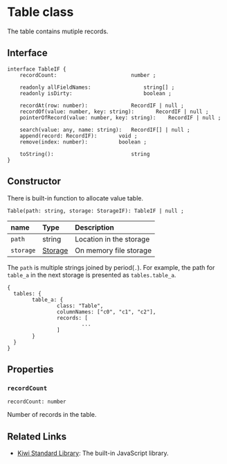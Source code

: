 # Table class
The table contains mutiple records.


## Interface
````
interface TableIF {
	recordCount:		                number ;

	readonly allFieldNames:	                string[] ;
	readonly isDirty:                       boolean ;

	recordAt(row: number):				RecordIF | null ;
	recordOf(value: number, key: string):		RecordIF | null ;
	pointerOfRecord(value: number, key: string):	RecordIF | null ;

	search(value: any, name: string):	RecordIF[] | null ;
	append(record: RecordIF): 		void ;
	remove(index: number):			boolean ;

	toString(): 		                string
}
````

## Constructor
There is built-in function to allocate value table.
````
Table(path: string, storage: StorageIF): TableIF | null ;
````

|name   |Type   |Description    |
|:--    |:--    |:--            |
|`path`    |string |Location in the storage |
|`storage` |[Storage](https://github.com/steelwheels/KiwiScript/blob/master/KiwiLibrary/Document/Class/Storage.md) |On memory file storage |

The `path` is multiple strings joined by period(`.`).
For example, the path for `table_a` in the next storage
is presented as `tables.table_a`.
````
{
  tables: {
        table_a: {
                class: "Table",
                columnNames: ["c0", "c1", "c2"],
                records: [
                        ...
                ]
        }
  }
}
````

## Properties
### `recordCount`
````
recordCount: number
````
Number of records in the table.

## Related Links
* [Kiwi Standard Library](https://github.com/steelwheels/KiwiScript/blob/master/KiwiLibrary/Document/Library.md): The built-in JavaScript library.

